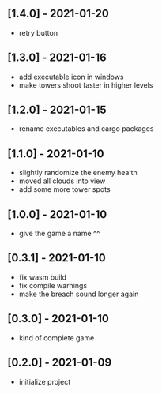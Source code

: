 <!-- next-header -->

## [1.4.0] - 2021-01-20
- retry button

## [1.3.0] - 2021-01-16
- add executable icon in windows
- make towers shoot faster in higher levels

## [1.2.0] - 2021-01-15
- rename executables and cargo packages

## [1.1.0] - 2021-01-10
- slightly randomize the enemy health
- moved all clouds into view
- add some more tower spots

## [1.0.0] - 2021-01-10
- give the game a name ^^

## [0.3.1] - 2021-01-10
- fix wasm build
- fix compile warnings
- make the breach sound longer again

## [0.3.0] - 2021-01-10
- kind of complete game

## [0.2.0] - 2021-01-09
- initialize project

